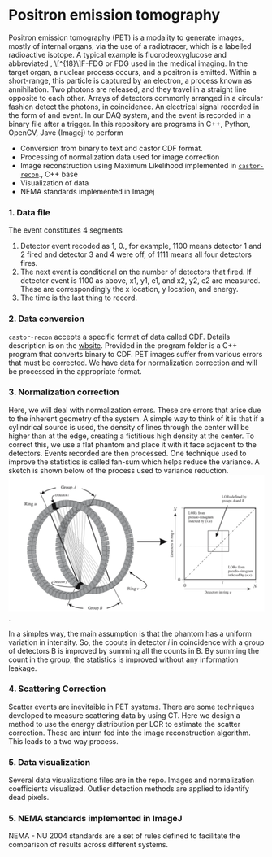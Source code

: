 # Positron emission tomography
Positron emission tomography (PET) is a modality to generate images, mostly of internal organs, via the use of a radiotracer, which is a labelled radioactive isotope. A typical example is fluorodeoxyglucose and abbreviated , \\[^{18}\\]F-FDG or FDG used in the medical imaging. In the target organ, a nuclear process occurs, and a positron is emitted. Within a short-range, this particle is captured by an electron, a process known as annihilation. Two photons are released, and they travel in a straight line opposite to each other. Arrays of detectors commonly arranged in a circular fashion detect the photons, in coincidence. An electrical signal recorded in the form of and event. In our DAQ system, and the event is recorded in a binary file after a trigger. In this repository are programs in C++, Python, OpenCV, Jave (Imagej) to perform 
* Conversion from binary to text and castor CDF format.  
* Processing of normalization data used for image correction
* Image reconstruction using Maximum Likelihood implemented in [`castor-recon`](http://www.castor-project.org/)., C++ base
* Visualization of data
* NEMA standards implemented in Imagej

### 1. Data file
The event constitutes 4 segments
1. Detector event recoded as 1, 0., for example, 1100 means detector 1 and 2 fired and detector 3 and 4 were off, of  1111 means all four detectors fires.
2. The next event is conditional on the number of detectors that fired. If detector event is 1100 as above, x1, y1, e1, and x2, y2, e2 are measured. These are correspondingly the x location, y location, and energy.
3. The time is the last thing to record.

### 2. Data conversion
`castor-recon` accepts a specific format of data called CDF. Details description is on the [wbsite](http://www.castor-project.org/). Provided in the program folder is a C++ program that converts binary to CDF. PET images suffer from various errors that must be corrected. We have data for normalization correction and will be processed in the appropriate format.

### 3. Normalization correction
Here, we will deal with normalization errors. These are errors that arise due to the inherent geometry of the system. A simple way to think of it is that if a cylindrical source is used, the density of lines through the center will be higher than at the edge, creating a fictitious high density at the center. To correct this, we use a flat phantom and place it with it face adjacent to the detectors. Events recorded are then processed. One technique used to improve the statistics is called fan-sum which helps reduce the variance. A sketch is shown below of the process used to variance reduction. ![](https://github.com/jnsofini/Computed-Tomography/blob/master/figures/fansum.png). 

In a simples way, the main assumption is that the phantom has a uniform variation in intensity. So, the coouts in detector $i$ in coincidence with a group of detectors B is improved by summing all the counts in B. By summing the count in the group, the statistics is improved without any information leakage.

### 4. Scattering Correction
Scatter events are inevitaible in PET systems. There are some techniques developed to measure scattering data by using CT. Here we design a method to use the energy distribution per LOR to estimate the scatter correction. These are inturn fed into the image reconstruction algorithm. This leads to a two way process.

### 5. Data visualization
Several data visualizations files are in the repo. Images  and normalization coefficients visualized. Outlier detection methods are applied to identify dead pixels.


### 5. NEMA standards implemented in ImageJ
NEMA - NU 2004 standards are a set of rules defined to facilitate the comparison of results across different systems.
